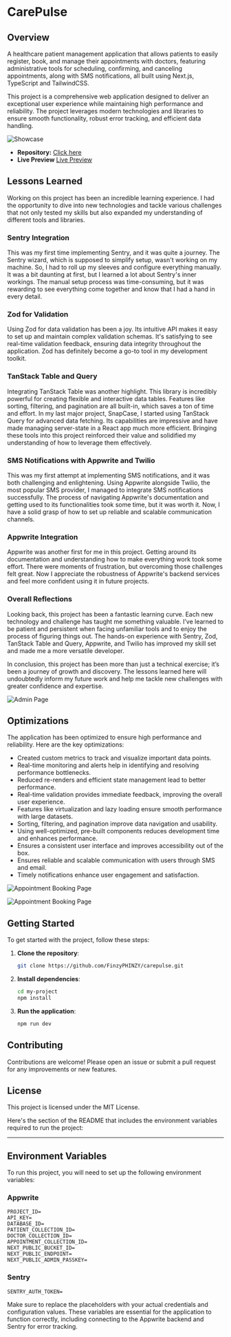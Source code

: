 # CarePulse

## Overview

A healthcare patient management application that allows patients to easily register, book, and manage their appointments with doctors, featuring administrative tools for scheduling, confirming, and canceling appointments, along with SMS notifications, all built using Next.js, TypeScript and TailwindCSS.

This project is a comprehensive web application designed to deliver an exceptional user experience while maintaining high performance and reliability. The project leverages modern technologies and libraries to ensure smooth functionality, robust error tracking, and efficient data handling.

![Showcase](https://github.com/user-attachments/assets/526d004b-8fd1-4229-8988-a22b8a162774)



- **Repository:** [Click here](https://github.com/FinzyPHINZY/carepulse)
- **Live Preview** [Live Preview](https://carepulse-delta.vercel.app/)

## Lessons Learned

Working on this project has been an incredible learning experience. I had the opportunity to dive into new technologies and tackle various challenges that not only tested my skills but also expanded my understanding of different tools and libraries.

### Sentry Integration

This was my first time implementing Sentry, and it was quite a journey. The Sentry wizard, which is supposed to simplify setup, wasn't working on my machine. So, I had to roll up my sleeves and configure everything manually. It was a bit daunting at first, but I learned a lot about Sentry's inner workings. The manual setup process was time-consuming, but it was rewarding to see everything come together and know that I had a hand in every detail.

### Zod for Validation

Using Zod for data validation has been a joy. Its intuitive API makes it easy to set up and maintain complex validation schemas. It's satisfying to see real-time validation feedback, ensuring data integrity throughout the application. Zod has definitely become a go-to tool in my development toolkit.

### TanStack Table and Query

Integrating TanStack Table was another highlight. This library is incredibly powerful for creating flexible and interactive data tables. Features like sorting, filtering, and pagination are all built-in, which saves a ton of time and effort. In my last major project, SnapCase, I started using TanStack Query for advanced data fetching. Its capabilities are impressive and have made managing server-state in a React app much more efficient. Bringing these tools into this project reinforced their value and solidified my understanding of how to leverage them effectively.

### SMS Notifications with Appwrite and Twilio

This was my first attempt at implementing SMS notifications, and it was both challenging and enlightening. Using Appwrite alongside Twilio, the most popular SMS provider, I managed to integrate SMS notifications successfully. The process of navigating Appwrite's documentation and getting used to its functionalities took some time, but it was worth it. Now, I have a solid grasp of how to set up reliable and scalable communication channels.

### Appwrite Integration

Appwrite was another first for me in this project. Getting around its documentation and understanding how to make everything work took some effort. There were moments of frustration, but overcoming those challenges felt great. Now I appreciate the robustness of Appwrite's backend services and feel more confident using it in future projects.

### Overall Reflections

Looking back, this project has been a fantastic learning curve. Each new technology and challenge has taught me something valuable. I’ve learned to be patient and persistent when facing unfamiliar tools and to enjoy the process of figuring things out. The hands-on experience with Sentry, Zod, TanStack Table and Query, Appwrite, and Twilio has improved my skill set and made me a more versatile developer.

In conclusion, this project has been more than just a technical exercise; it’s been a journey of growth and discovery. The lessons learned here will undoubtedly inform my future work and help me tackle new challenges with greater confidence and expertise.

![Admin Page](https://github.com/user-attachments/assets/45d0eab0-5027-4b45-ac22-3d1f0a38ed77)


## Optimizations

The application has been optimized to ensure high performance and reliability. Here are the key optimizations:

- Created custom metrics to track and visualize important data points.
- Real-time monitoring and alerts help in identifying and resolving performance bottlenecks.
- Reduced re-renders and efficient state management lead to better performance.
- Real-time validation provides immediate feedback, improving the overall user experience.
- Features like virtualization and lazy loading ensure smooth performance with large datasets.
- Sorting, filtering, and pagination improve data navigation and usability.
- Using well-optimized, pre-built components reduces development time and enhances performance.
- Ensures a consistent user interface and improves accessibility out of the box.
- Ensures reliable and scalable communication with users through SMS and email.
- Timely notifications enhance user engagement and satisfaction.

![Appointment Booking Page](https://github.com/user-attachments/assets/920e61e0-6018-425c-b46b-a7f77d8ca6b8)


![Appointment Booking Page](https://github.com/user-attachments/assets/7b698d29-b162-4e2a-8452-8eab474f6454)


## Getting Started

To get started with the project, follow these steps:

1. **Clone the repository**:
   ```sh
   git clone https://github.com/FinzyPHINZY/carepulse.git
   ```
2. **Install dependencies**:

   ```sh
   cd my-project
   npm install
   ```

3. **Run the application**:
   ```sh
   npm run dev
   ```

## Contributing

Contributions are welcome! Please open an issue or submit a pull request for any improvements or new features.

## License

This project is licensed under the MIT License.

<!-- issues -->

Here's the section of the README that includes the environment variables required to run the project:

---

## Environment Variables

To run this project, you will need to set up the following environment variables:

### Appwrite

```env
PROJECT_ID=
API_KEY=
DATABASE_ID=
PATIENT_COLLECTION_ID=
DOCTOR_COLLECTION_ID=
APPOINTMENT_COLLECTION_ID=
NEXT_PUBLIC_BUCKET_ID=
NEXT_PUBLIC_ENDPOINT=
NEXT_PUBLIC_ADMIN_PASSKEY=
```

### Sentry

```env
SENTRY_AUTH_TOKEN=
```

Make sure to replace the placeholders with your actual credentials and configuration values. These variables are essential for the application to function correctly, including connecting to the Appwrite backend and Sentry for error tracking.
